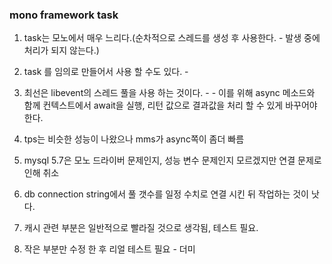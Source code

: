 ### mono framework task 

  1. task는 모노에서 매우 느리다.(순차적으로 스레드를 생성 후 사용한다. - 발생 중에 처리가 되지 않는다.)
  2. task 를 임의로 만들어서 사용 할 수도 있다. - 
  3. 최선은 libevent의 스레드 풀을 사용 하는 것이다. - 
    - 이를 위해 async 메소드와 함께 컨텍스트에서 await을 실행, 리턴 값으로 결과값을 처리 할 수 있게 바꾸어야 한다.
  
  4. tps는 비슷한 성능이 나왔으나 mms가 async쪽이 좀더 빠름
  5. mysql 5.7은 모노 드라이버 문제인지, 성능 변수 문제인지 모르겠지만 연결 문제로 인해 취소
  6. db connection string에서 풀 갯수를 일정 수치로 연결 시킨 뒤 작업하는 것이 낫다.

  7. 캐시 관련 부분은 일반적으로 빨라질 것으로 생각됨, 테스트 필요.
  8. 작은 부분만 수정 한 후 리얼 테스트 필요 - 더미
